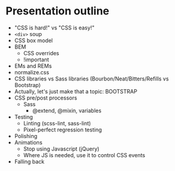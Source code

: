 # Presentation outline

* "CSS is hard!" vs "CSS is easy!"
* `<div>` soup
* CSS box model
* BEM
  * CSS overrides
  * !important
* EMs and REMs
* normalize.css
* CSS libraries vs Sass libraries (Bourbon/Neat/Bitters/Refills vs Bootstrap)
* Actually, let's just make that a topic: BOOTSTRAP
* CSS pre/post processors
  * Sass
    * @extend, @mixin, variables
* Testing
  * Linting (scss-lint, sass-lint)
  * Pixel-perfect regression testing
* Polishing
* Animations
  * Stop using Javascript (jQuery)
  * Where JS is needed, use it to control CSS events
* Falling back
